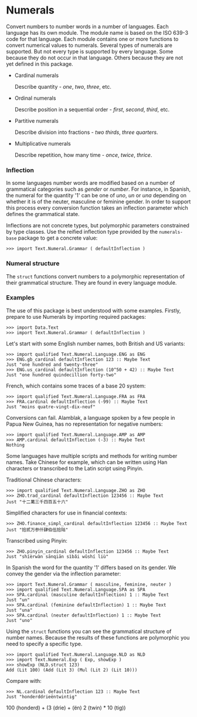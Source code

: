 Numerals
========

Convert numbers to number words in a number of languages. Each
language has its own module. The module name is based on the ISO 639-3
code for that language. Each module contains one or more functions to
convert numerical values to numerals. Several types of numerals are
supported. But not every type is supported by every language. Some
because they do not occur in that language. Others because they are
not yet defined in this package.

- Cardinal numerals

  Describe quantity - _one_, _two_, _three_, etc.

- Ordinal numerals

  Describe position in a sequential order - _first_, _second_,
  _third_, etc.

- Partitive numerals

  Describe division into fractions - _two thirds_, _three quarters_.

- Multiplicative numerals

  Describe repetition, how many time - _once_, _twice_, _thrice_.

### Inflection

In some languages number words are modified based on a number of
grammatical categories such as _gender_ or _number_. For instance, in
Spanish, the numeral for the quantity '1' can be one of _uno_, _un_ or
_una_ depending on whether it is of the neuter, masculine or feminine
gender. In order to support this process every conversion function
takes an inflection parameter which defines the grammatical state.

Inflections are not concrete types, but polymorphic parameters
constrained by type classes. Use the reified inflection type provided
by the `numerals-base` package to get a concrete value:

    >>> import Text.Numeral.Grammar ( defaultInflection )

### Numeral structure

The `struct` functions convert numbers to a polymorphic representation
of their grammatical structure. They are found in every language
module.

### Examples

The use of this package is best understood with some examples. Firstly, prepare to use Numerals by importing required packages:
    
    >>> import Data.Text
    >>> import Text.Numeral.Grammar ( defaultInflection )

Let's start with some English number names, both British and US variants:

    >>> import qualified Text.Numeral.Language.ENG as ENG
    >>> ENG.gb_cardinal defaultInflection 123 :: Maybe Text
    Just "one hundred and twenty-three"
    >>> ENG.us_cardinal defaultInflection (10^50 + 42) :: Maybe Text
    Just "one hundred quindecillion forty-two"

French, which contains some traces of a base 20 system:

    >>> import qualified Text.Numeral.Language.FRA as FRA
    >>> FRA.cardinal defaultInflection (-99) :: Maybe Text
    Just "moins quatre-vingt-dix-neuf"

Conversions can fail. Alamblak, a language spoken by a few people in
Papua New Guinea, has no representation for negative numbers:

    >>> import qualified Text.Numeral.Language.AMP as AMP
    >>> AMP.cardinal defaultInflection (-3) :: Maybe Text
    Nothing

Some languages have multiple scripts and methods for writing number
names. Take Chinese for example, which can be written using Han
characters or transcribed to the Latin script using Pinyin.

Traditional Chinese characters:

    >>> import qualified Text.Numeral.Language.ZHO as ZHO
    >>> ZHO.trad_cardinal defaultInflection 123456 :: Maybe Text
    Just "十二萬三千四百五十六"

Simplified characters for use in financial contexts:

    >>> ZHO.finance_simpl_cardinal defaultInflection 123456 :: Maybe Text
    Just "拾贰万参仟肆伯伍拾陆"

Transcribed using Pinyin:

    >>> ZHO.pinyin_cardinal defaultInflection 123456 :: Maybe Text
    Just "shíèrwàn sānqiān sìbǎi wǔshí liù"

In Spanish the word for the quantity '1' differs based on its
gender. We convey the gender via the inflection parameter:

    >>> import Text.Numeral.Grammar ( masculine, feminine, neuter )
    >>> import qualified Text.Numeral.Language.SPA as SPA
    >>> SPA.cardinal (masculine defaultInflection) 1 :: Maybe Text
    Just "un"
    >>> SPA.cardinal (feminine defaultInflection) 1 :: Maybe Text
    Just "una"
    >>> SPA.cardinal (neuter defaultInflection) 1 :: Maybe Text
    Just "uno"

Using the `struct` functions you can see the grammatical structure of
number names. Because the results of these functions are polymorphic
you need to specify a specific type.

    >>> import qualified Text.Numeral.Language.NLD as NLD
    >>> import Text.Numeral.Exp ( Exp, showExp )
    >>> showExp (NLD.struct 123)
    Add (Lit 100) (Add (Lit 3) (Mul (Lit 2) (Lit 10)))

Compare with:

    >>> NL.cardinal defaultInflection 123 :: Maybe Text
    Just "honderddrieëntwintig"

100 (honderd) + (3 (drie) + (ën) 2 (twin) * 10 (tig))
